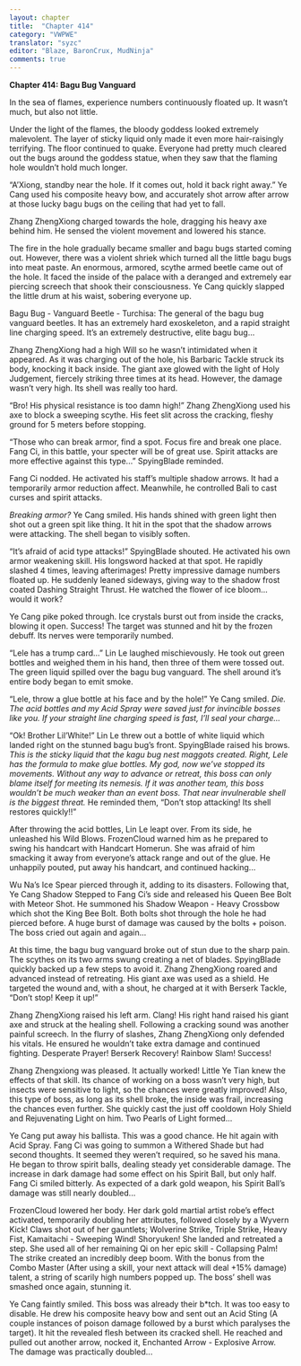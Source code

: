 ```yaml
---
layout: chapter
title:  "Chapter 414"
category: "VWPWE"
translator: "syzc"
editor: "Blaze, BaronCrux, MudNinja"
comments: true
---
```


**Chapter 414: Bagu Bug Vanguard**

In the sea of flames, experience numbers continuously floated up. It wasn’t much, but also not little.

Under the light of the flames, the bloody goddess looked extremely malevolent. The layer of sticky liquid only made it even more hair-raisingly terrifying. The floor continued to quake. Everyone had pretty much cleared out the bugs around the goddess statue, when they saw that the flaming hole wouldn’t hold much longer.

“A’Xiong, standby near the hole. If it comes out, hold it back right away.” Ye Cang used his composite heavy bow, and accurately shot arrow after arrow at those lucky bagu bugs on the ceiling that had yet to fall.

Zhang ZhengXiong charged towards the hole, dragging his heavy axe behind him. He sensed the violent movement and lowered his stance.

The fire in the hole gradually became smaller and bagu bugs started coming out. However, there was a violent shriek which turned all the little bagu bugs into meat paste. An enormous, armored, scythe armed beetle came out of the hole. It faced the inside of the palace with a deranged and extremely ear piercing screech that shook their consciousness. Ye Cang quickly slapped the little drum at his waist, sobering everyone up.

Bagu Bug - Vanguard Beetle - Turchisa: The general of the bagu bug vanguard beetles. It has an extremely hard exoskeleton, and a rapid straight line charging speed. It’s an extremely destructive, elite bagu bug...

Zhang ZhengXiong had a high Will so he wasn’t intimidated when it appeared. As it was charging out of the hole, his Barbaric Tackle struck its body, knocking it back inside. The giant axe glowed with the light of Holy Judgement, fiercely striking three times at its head. However, the damage wasn’t very high. Its shell was really too hard.

“Bro! His physical resistance is too damn high!” Zhang ZhengXiong used his axe to block a sweeping scythe. His feet slit across the cracking, fleshy ground for 5 meters before stopping.

“Those who can break armor, find a spot. Focus fire and break one place. Fang Ci, in this battle, your specter will be of great use. Spirit attacks are more effective against this type...” SpyingBlade reminded.

Fang Ci nodded. He activated his staff’s multiple shadow arrows. It had a temporarily armor reduction affect. Meanwhile, he controlled Bali to cast curses and spirit attacks.

*Breaking armor?* Ye Cang smiled. His hands shined with green light then shot out a green spit like thing. It hit in the spot that the shadow arrows were attacking. The shell began to visibly soften.

“It’s afraid of acid type attacks!” SpyingBlade shouted. He activated his own armor weakening skill. His longsword hacked at that spot. He rapidly slashed 4 times, leaving afterimages! Pretty impressive damage numbers floated up. He suddenly leaned sideways, giving way to the shadow frost coated Dashing Straight Thrust. He watched the flower of ice bloom… would it work?

Ye Cang pike poked through. Ice crystals burst out from inside the cracks, blowing it open. Success! The target was stunned and hit by the frozen debuff. Its nerves were temporarily numbed.

“Lele has a trump card...” Lin Le laughed mischievously. He took out green bottles and weighed them in his hand, then three of them were tossed out. The green liquid spilled over the bagu bug vanguard. The shell around it’s entire body began to emit smoke.

“Lele, throw a glue bottle at his face and by the hole!” Ye Cang smiled. *Die. The acid bottles and my Acid Spray were saved just for invincible bosses like you. If your straight line charging speed is fast, I’ll seal your charge...*

“Ok! Brother Lil’White!” Lin Le threw out a bottle of white liquid which landed right on the stunned bagu bug’s front. SpyingBlade raised his brows. *This is the sticky liquid that the kagu bug nest maggots created. Right, Lele has the formula to make glue bottles. My god, now we’ve stopped its movements. Without any way to advance or retreat, this boss can only blame itself for meeting its nemesis. If it was another team, this boss wouldn’t be much weaker than an event boss. That near invulnerable shell is the biggest threat.* He reminded them, “Don’t stop attacking! Its shell restores quickly!!”

After throwing the acid bottles, Lin Le leapt over. From its side, he unleashed his Wild Blows. FrozenCloud warned him as he prepared to swing his handcart with Handcart Homerun. She was afraid of him smacking it away from everyone’s attack range and out of the glue. He unhappily pouted, put away his handcart, and continued hacking...

Wu Na’s Ice Spear pierced through it, adding to its disasters. Following that, Ye Cang Shadow Stepped to Fang Ci’s side and released his Queen Bee Bolt with Meteor Shot. He summoned his Shadow Weapon - Heavy Crossbow which shot the King Bee Bolt. Both bolts shot through the hole he had pierced before. A huge burst of damage was caused by the bolts + poison. The boss cried out again and again...

At this time, the bagu bug vanguard broke out of stun due to the sharp pain. The scythes on its two arms swung creating a net of blades. SpyingBlade quickly backed up a few steps to avoid it. Zhang ZhengXiong roared and advanced instead of retreating. His giant axe was used as a shield. He targeted the wound and, with a shout, he charged at it with Berserk Tackle, “Don’t stop! Keep it up!” 

Zhang ZhengXiong raised his left arm. Clang! His right hand raised his giant axe and struck at the healing shell. Following a cracking sound was another painful screech. In the flurry of slashes, Zhang ZhengXiong only defended his vitals. He ensured he wouldn’t take extra damage and continued fighting. Desperate Prayer! Berserk Recovery! Rainbow Slam! Success!

Zhang Zhengxiong was pleased. It actually worked! Little Ye Tian knew the effects of that skill. Its chance of working on a boss wasn’t very high, but insects were sensitive to light, so the chances were greatly improved! Also, this type of boss, as long as its shell broke, the inside was frail, increasing the chances even further. She quickly cast the just off cooldown Holy Shield and Rejuvenating Light on him. Two Pearls of Light formed...

Ye Cang put away his ballista. This was a good chance. He hit again with Acid Spray. Fang Ci was going to summon a Withered Shade but had second thoughts. It seemed they weren’t required, so he saved his mana. He began to throw spirit balls, dealing steady yet considerable damage. The increase in dark damage had some effect on his Spirit Ball, but only half. Fang Ci smiled bitterly. As expected of a dark gold weapon, his Spirit Ball’s damage was still nearly doubled...

FrozenCloud lowered her body. Her dark gold martial artist robe’s effect activated, temporarily doubling her attributes, followed closely by a Wyvern Kick! Claws shot out of her gauntlets; Wolverine Strike, Triple Strike, Heavy Fist, Kamaitachi - Sweeping Wind! Shoryuken! She landed and retreated a step. She used all of her remaining Qi on her epic skill - Collapsing Palm! The strike created an incredibly deep boom. With the bonus from the Combo Master (After using a skill, your next attack will deal +15% damage) talent, a string of scarily high numbers popped up. The boss’ shell was smashed once again, stunning it.

Ye Cang faintly smiled. This boss was already their b\*tch. It was too easy to disable. He drew his composite heavy bow and sent out an Acid Sting (A couple instances of poison damage followed by a burst which paralyses the target). It hit the revealed flesh between its cracked shell. He reached and pulled out another arrow, nocked it, Enchanted Arrow - Explosive Arrow. The damage was practically doubled...
